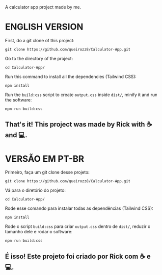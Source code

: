 A calculator app project made by me.

<h1>ENGLISH VERSION</h1>

First, do a git clone of this project:
```
git clone https://github.com/queirozz8/Calculator-App.git
```
Go to the directory of the project:
```
cd Calculator-App/
```
Run this command to install all the dependencies (Tailwind CSS):
```
npm install
```
Run the `build:css` script to create `output.css` inside `dist/`, minify it and run the software:
```
npm run build:css
```
<h2>That's it! This project was made by Rick with ☕ and 💻.</h2>


<h1>VERSÃO EM PT-BR</h1>

Primeiro, faça um git clone desse projeto:
```
git clone https://github.com/queirozz8/Calculator-App.git
```
Vá para o diretório do projeto:
```
cd Calculator-App/
```
Rode esse comando para instalar todas as dependências (Tailwind CSS):
```
npm install
```
Rode o script `build:css` para criar `output.css` dentro de `dist/`, reduzir o tamanho dele e rodar o software:
```
npm run build:css
```
<h2>É isso! Este projeto foi criado por Rick com ☕ e 💻.</h2>
